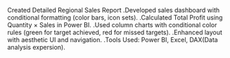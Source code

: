 Created Detailed Regional Sales Report
 .Developed sales dashboard with conditional formatting (color bars, icon sets).
 .Calculated Total Profit using Quantity × Sales in Power BI.
 .Used column charts with conditional color rules (green for target achieved, red for missed targets).
 .Enhanced layout with aesthetic UI and navigation.
 .Tools Used: Power BI, Excel, DAX(Data analysis expersion).
